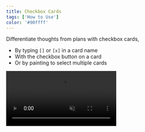 ```yaml
---
title: Checkbox Cards
tags: ['How to Use']
color: '#90ffff'
---
```


Differentiate thoughts from plans with checkbox cards,

- By typing `[]` or `[x]` in a card name
- With the checkbox button on a card
- Or by painting to select multiple cards

<video autoplay loop muted playsinline>
  <source src="/assets/posts/card-checkboxes.mp4">
</video>
